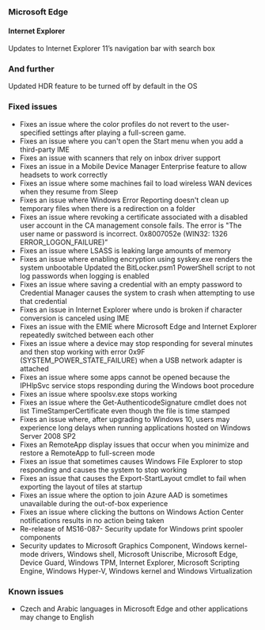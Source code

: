 ### Microsoft Edge
#### Internet Explorer
Updates to Internet Explorer 11’s navigation bar with search box

### And further
Updated HDR feature to be turned off by default in the OS

### Fixed issues
- Fixes an issue where the color profiles do not revert to the user-specified settings after playing a full-screen game.
- Fixes an issue where you can't open the Start menu when you add a third-party IME
- Fixes an issue with scanners that rely on inbox driver support
- Fixes an issue in a Mobile Device Manager Enterprise feature to allow headsets to work correctly
- Fixes an issue where some machines fail to load wireless WAN devices when they resume from Sleep
- Fixes an issue where Windows Error Reporting doesn't clean up temporary files when there is a redirection on a folder
- Fixes an issue where revoking a certificate associated with a disabled user account in the CA management console fails. The error is "The user name or password is incorrect. 0x8007052e (WIN32: 1326 ERROR_LOGON_FAILURE)”
- Fixes an issue where LSASS is leaking large amounts of memory
- Fixes an issue where enabling encryption using syskey.exe renders the system unbootable
Updated the BitLocker.psm1 PowerShell script to not log passwords when logging is enabled
- Fixes an issue where saving a credential with an empty password to Credential Manager causes the system to crash when attempting to use that credential
- Fixes an issue in Internet Explorer where undo is broken if character conversion is canceled using IME
- Fixes an issue with the EMIE where Microsoft Edge and Internet Explorer repeatedly switched between each other
- Fixes an issue where a device may stop responding for several minutes and then stop working with error 0x9F (SYSTEM_POWER_STATE_FAILURE) when a USB network adapter is attached
- Fixes an issue where some apps cannot be opened because the IPHlpSvc service stops responding during the Windows boot procedure
- Fixes an issue where spoolsv.exe stops working
- Fixes an issue where the Get-AuthenticodeSignature cmdlet does not list TimeStamperCertificate even though the file is time stamped
- Fixes an issue where, after upgrading to Windows 10, users may experience long delays when running applications hosted on Windows Server 2008 SP2
- Fixes an RemoteApp display issues that occur when you minimize and restore a RemoteApp to full-screen mode
- Fixes an issue that sometimes causes Windows File Explorer to stop responding and causes the system to stop working
- Fixes an issue that causes the Export-StartLayout cmdlet to fail when exporting the layout of tiles at startup
- Fixes an issue where the option to join Azure AAD is sometimes unavailable during the out-of-box experience
- Fixes an issue where clicking the buttons on Windows Action Center notifications results in no action being taken
- Re-release of MS16-087- Security update for Windows print spooler components
- Security updates to Microsoft Graphics Component, Windows kernel-mode drivers, Windows shell, Microsoft Uniscribe, Microsoft Edge, Device Guard, Windows TPM, Internet Explorer, Microsoft Scripting Engine, Windows Hyper-V, Windows kernel and Windows Virtualization

### Known issues
- Czech and Arabic languages in Microsoft Edge and other applications may change to English